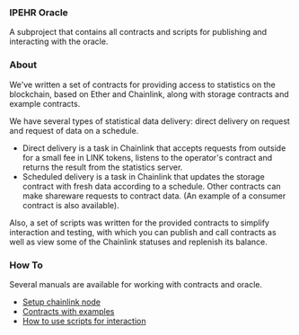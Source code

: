 ### IPEHR Oracle
A subproject that contains all contracts and scripts for publishing and interacting with the oracle.

### About
We've written a set of contracts for providing access to statistics on the blockchain, based on Ether and Chainlink, along with storage contracts and example contracts.

We have several types of statistical data delivery: direct delivery on request and request of data on a schedule.

- Direct delivery is a task in Chainlink that accepts requests from outside for a small fee in LINK tokens, listens to the operator's contract and returns the result from the statistics server.
- Scheduled delivery is a task in Chainlink that updates the storage contract with fresh data according to a schedule. Other contracts can make shareware requests to contract data. (An example of a consumer contract is also available).

Also, a set of scripts was written for the provided contracts to simplify interaction and testing, with which you can publish and call contracts as well as view some of the Chainlink statuses and replenish its balance.

### How To
Several manuals are available for working with contracts and oracle.

- [Setup chainlink node](chainlink/README.md)
- [Contracts with examples](contracts/README.md)
- [How to use scripts for interaction](scripts/README.md)
